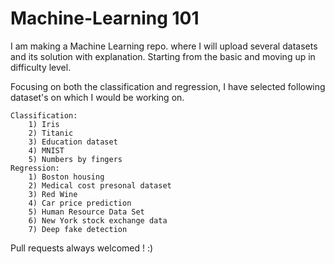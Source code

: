 # Machine-Learning 101

I am making a Machine Learning repo. where I will upload several datasets and its solution with explanation. Starting from the basic and moving up in difficulty level.

Focusing on both the classification and regression, I have selected following dataset's on which I would be working on. 

	Classification:
		1) Iris 
		2) Titanic 
		3) Education dataset 
		4) MNIST
		5) Numbers by fingers  
	Regression:
		1) Boston housing
		2) Medical cost presonal dataset
		3) Red Wine
		4) Car price prediction 
		5) Human Resource Data Set
		6) New York stock exchange data
		7) Deep fake detection

Pull requests always welcomed ! :)
